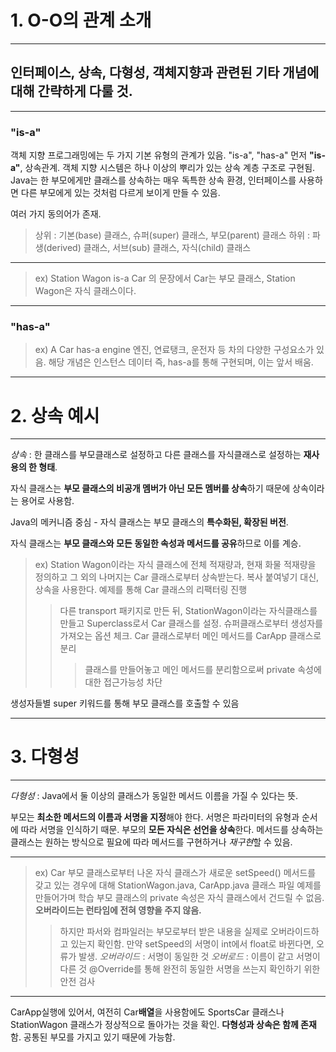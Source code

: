 # **1. O-O의 관계 소개**
***
## 인터페이스, 상속, 다형성, 객체지향과 관련된 기타 개념에 대해 간략하게 다룰 것.
***
### **"is-a"**
객체 지향 프로그래밍에는 두 가지 기본 유형의 관계가 있음. "is-a", "has-a"
먼저 __"is-a"__, 상속관계.
객체 지향 시스템은 하나 이상의 뿌리가 있는 상속 계층 구조로 구현됨.
Java는 한 부모에게만 클래스를 상속하는 매우 독특한 상속 환경,
인터페이스를 사용하면 다른 부모에게 있는 것처럼 다르게 보이게 만들 수 있음.

여러 가지 동의어가 존재. 
> 상위 : 기본(base) 클래스, 슈퍼(super) 클래스, 부모(parent) 클래스
> 하위 : 파생(derived) 클래스, 서브(sub) 클래스, 자식(child) 클래스
***
> ex) Station Wagon is-a Car
의 문장에서 Car는 부모 클래스, Station Wagon은 자식 클래스이다.
***
### **"has-a"**
> ex) A Car has-a engine
엔진, 연료탱크, 운전자 등 차의 다양한 구성요소가 있음.
해당 개념은 인스턴스 데이터 즉, has-a를 통해 구현되며, 이는 앞서 배움.
***
# **2. 상속 예시**
***
*상속* : 한 클래스를 부모클래스로 설정하고 다른 클래스를 자식클래스로 설정하는 **재사용의 한 형태**.

자식 클래스는 **부모 클래스의 비공개 멤버가 아닌 모든 멤버를 상속**하기 때문에 상속이라는 용어로 사용함.

Java의 메커니즘 중심 - 자식 클래스는 부모 클래스의 **특수화된, 확장된 버전**.

자식 클래스는 **부모 클래스와 모든 동일한 속성과 메서드를 공유**하므로 이를 계승.

> ex) Station Wagon이라는 자식 클래스에 전체 적재량과, 현재 화물 적재량을 정의하고 그 외의 나머지는 Car 클래스로부터 상속받는다.
> 복사 붙여넣기 대신, 상속을 사용한다.
> 예제를 통해 Car 클래스의 리팩터링 진행 
>> 다른 transport 패키지로 만든 뒤, StationWagon이라는 자식클래스를 만들고 Superclass로서 Car 클래스를 설정. 
>> 슈퍼클래스로부터 생성자를 가져오는 옵션 체크.
>> Car 클래스로부터 메인 메서드를 CarApp 클래스로 분리
>>> 클래스를 만들어놓고 메인 메서드를 분리함으로써 private 속성에 대한 접근가능성 차단

생성자들별 super 키워드를 통해 부모 클래스를 호출할 수 있음
***
# **3. 다형성**
***
*다형성* : Java에서 둘 이상의 클래스가 동일한 메서드 이름을 가질 수 있다는 뜻.

부모는 **최소한 메서드의 이름과 서명을 지정**해야 한다.
서명은 파라미터의 유형과 순서에 따라 서명을 인식하기 때문.
부모의 **모든 자식은 선언을 상속**한다.
메서드를 상속하는 클래스는 원하는 방식으로 필요에 따라 메서드를 구현하거나 *재구현*할 수 있음.
***
> ex) Car 부모 클래스로부터 나온 자식 클래스가 새로운 setSpeed() 메서드를 갖고 있는 경우에 대해 StationWagon.java, CarApp.java 클래스 파일 예제를 만들어가며 학습
> 부모 클래스의 private 속성은 자식 클래스에서 건드릴 수 없음.
> **오버라이드는 런타임에 전혀 영향을 주지 않음.**
>> 하지만 파서와 컴파일러는 부모로부터 받은 내용을 실제로 오버라이드하고 있는지 확인함.
>> 만약 setSpeed의 서명이 int에서 float로 바뀐다면, 오류가 발생.
>> *오버라이드* : 서명이 동일한 것
>> *오버로드* : 이름이 같고 서명이 다른 것
>> @Override를 통해 완전히 동일한 서명을 쓰는지 확인하기 위한 안전 검사
***
CarApp실행에 있어서, 여전히 Car**배열**을 사용함에도 SportsCar 클래스나 StationWagon 클래스가 정상적으로 돌아가는 것을 확인.
**다형성과 상속은 함께 존재**함. 공통된 부모를 가지고 있기 때문에 가능함.

